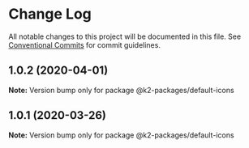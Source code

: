 # Change Log

All notable changes to this project will be documented in this file.
See [Conventional Commits](https://conventionalcommits.org) for commit guidelines.

## 1.0.2 (2020-04-01)

**Note:** Version bump only for package @k2-packages/default-icons





## 1.0.1 (2020-03-26)

**Note:** Version bump only for package @k2-packages/default-icons

